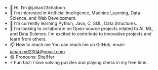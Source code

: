 - 👋 Hi, I’m @jahan23khatoon
- 👀 I’m interested in Artificial Intelligence, Machine Learning, Data Science, and Web Development.
- 🌱 I’m currently learning Python, Java, C, SQL, Data Structures.
- 💞️ I’m looking to collaborate on Open-source projects related to AI, ML, and Data Science. I'm excited to contribute to innovative projects and learn from others.
- 📫 How to reach me You can reach me on GitHub, email- jahan.md2304@gmail.com
- 😄 Pronouns: She/Her
- ⚡ Fun fact: I love solving puzzles and playing chess in my free time.

<!---
jahan23khatoon/jahan23khatoon is a ✨ special ✨ repository because its `README.md` (this file) appears on your GitHub profile.
You can click the Preview link to take a look at your changes.
--->
